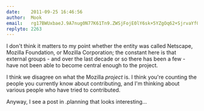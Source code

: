```yaml
---
date:    2011-09-25 16:46:56
author:  Mook
email:   rg17BWUxbaeJ.9A7nug0N77K61Tn9.ZWSjFojE0lY6sk+5YZgOq62+SjrvaYfOS6wz2zMPwVyTt5Agg6UXJlKSuw2v5ckKa9s=
replyto: 2263
---
```


I don't think it matters to my point whether the entity was called
Netscape, Mozilla Foundation, or Mozilla Corporation; the constant
here is that external groups - and over the last decade or so there
has been a few - have not been able to become central enough to the
project.

I think we disagree on what the Mozilla <em>project</em> is. I think
you're counting the people you currently know about contributing, and
I'm thinking about various people who have tried to contributed.

Anyway, I see a post in .planning that looks interesting...
